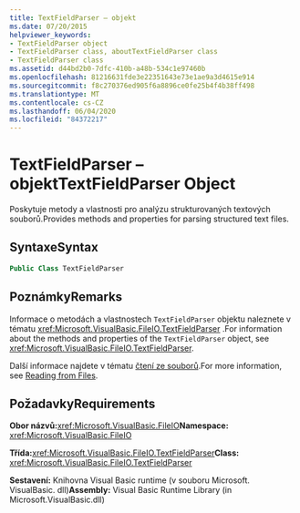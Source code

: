 ```yaml
---
title: TextFieldParser – objekt
ms.date: 07/20/2015
helpviewer_keywords:
- TextFieldParser object
- TextFieldParser class, aboutTextFieldParser class
- TextFieldParser class
ms.assetid: d44bd2b0-7dfc-410b-a48b-534c1e97460b
ms.openlocfilehash: 81216631fde3e22351643e73e1ae9a3d4615e914
ms.sourcegitcommit: f8c270376ed905f6a8896ce0fe25b4f4b38ff498
ms.translationtype: MT
ms.contentlocale: cs-CZ
ms.lasthandoff: 06/04/2020
ms.locfileid: "84372217"
---
```

# <a name="textfieldparser-object"></a><span data-ttu-id="6cf84-102">TextFieldParser – objekt</span><span class="sxs-lookup"><span data-stu-id="6cf84-102">TextFieldParser Object</span></span>
<span data-ttu-id="6cf84-103">Poskytuje metody a vlastnosti pro analýzu strukturovaných textových souborů.</span><span class="sxs-lookup"><span data-stu-id="6cf84-103">Provides methods and properties for parsing structured text files.</span></span>  
  
## <a name="syntax"></a><span data-ttu-id="6cf84-104">Syntaxe</span><span class="sxs-lookup"><span data-stu-id="6cf84-104">Syntax</span></span>  
  
```vb  
Public Class TextFieldParser  
```  
  
## <a name="remarks"></a><span data-ttu-id="6cf84-105">Poznámky</span><span class="sxs-lookup"><span data-stu-id="6cf84-105">Remarks</span></span>  
 <span data-ttu-id="6cf84-106">Informace o metodách a vlastnostech `TextFieldParser` objektu naleznete v tématu <xref:Microsoft.VisualBasic.FileIO.TextFieldParser> .</span><span class="sxs-lookup"><span data-stu-id="6cf84-106">For information about the methods and properties of the `TextFieldParser` object, see <xref:Microsoft.VisualBasic.FileIO.TextFieldParser>.</span></span>  
  
 <span data-ttu-id="6cf84-107">Další informace najdete v tématu [čtení ze souborů](../../developing-apps/programming/drives-directories-files/reading-from-files.md).</span><span class="sxs-lookup"><span data-stu-id="6cf84-107">For more information, see [Reading from Files](../../developing-apps/programming/drives-directories-files/reading-from-files.md).</span></span>  
  
## <a name="requirements"></a><span data-ttu-id="6cf84-108">Požadavky</span><span class="sxs-lookup"><span data-stu-id="6cf84-108">Requirements</span></span>  
 <span data-ttu-id="6cf84-109">**Obor názvů:**<xref:Microsoft.VisualBasic.FileIO></span><span class="sxs-lookup"><span data-stu-id="6cf84-109">**Namespace:** <xref:Microsoft.VisualBasic.FileIO></span></span>  
  
 <span data-ttu-id="6cf84-110">**Třída:**<xref:Microsoft.VisualBasic.FileIO.TextFieldParser></span><span class="sxs-lookup"><span data-stu-id="6cf84-110">**Class:** <xref:Microsoft.VisualBasic.FileIO.TextFieldParser></span></span>  
  
 <span data-ttu-id="6cf84-111">**Sestavení:** Knihovna Visual Basic runtime (v souboru Microsoft. VisualBasic. dll)</span><span class="sxs-lookup"><span data-stu-id="6cf84-111">**Assembly:** Visual Basic Runtime Library (in Microsoft.VisualBasic.dll)</span></span>
